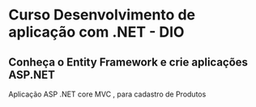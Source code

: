 # Curso Desenvolvimento de aplicação com .NET - DIO

## Conheça o Entity Framework e crie aplicações ASP.NET

Aplicação ASP .NET core MVC , para cadastro de Produtos
